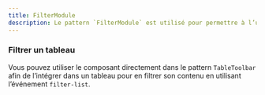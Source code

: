 ```yaml
---
title: FilterModule
description: Le pattern `FilterModule` est utilisé pour permettre à l’utilisateur de sélectionner des filtres.
---
```


<doc-tabs>

<doc-tab-item label="Utilisation">

<doc-example file="filter-module/usage"></doc-example>

### Filtrer un tableau

Vous pouvez utiliser le composant directement dans le pattern `TableToolbar` afin de l’intégrer dans un tableau pour en filtrer son contenu en utilisant l’événement `filter-list`.

<doc-example file="filter-module/table-toolbar"></doc-example>

</doc-tab-item>

<doc-tab-item label="API">
<doc-api name="filter-module"></doc-api>
</doc-tab-item>

</doc-tabs>

<doc-sticky-button icon title="Vue d'ensemble" target="../../demarrer/vue-ensemble"></doc-sticky-button>

